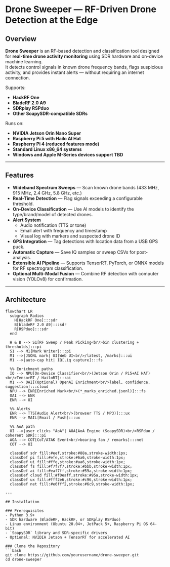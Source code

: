 # Drone Sweeper — RF-Driven Drone Detection at the Edge

## Overview
**Drone Sweeper** is an RF-based detection and classification tool designed for **real-time drone activity monitoring** using SDR hardware and on-device machine learning.  
It detects control signals in known drone frequency bands, flags suspicious activity, and provides instant alerts — without requiring an internet connection.

Supports:
- **HackRF One**
- **BladeRF 2.0 A9**
- **SDRplay RSPduo**
- **Other SoapySDR-compatible SDRs**

Runs on:
- **NVIDIA Jetson Orin Nano Super**
- **Raspberry Pi 5 with Hailo AI Hat**
- **Raspberry Pi 4 (reduced features mode)**
- **Standard Linux x86_64 systems**
- **Windows and Apple M-Series devices support TBD**

---

## Features
- **Wideband Spectrum Sweeps** — Scan known drone bands (433 MHz, 915 MHz, 2.4 GHz, 5.8 GHz, etc.)
- **Real-Time Detection** — Flag signals exceeding a configurable threshold.
- **On-Device Classification** — Use AI models to identify the type/brand/model of detected drones.
- **Alert System**
  - Audio notification (TTS or tone)
  - Email alert with frequency and timestamp
  - Visual log with markers and suspected drone ID
- **GPS Integration** — Tag detections with location data from a USB GPS puck.
- **Automatic Capture** — Save IQ samples or sweep CSVs for post-analysis.
- **Extensible AI Pipeline** — Supports TensorRT, PyTorch, or ONNX models for RF spectrogram classification.
- **Optional Multi-Modal Fusion** — Combine RF detection with computer vision (YOLOv8) for confirmation.

---

## Architecture

```mermaid
flowchart LR
  subgraph Radios
    H[HackRF One]:::sdr
    B[bladeRF 2.0 A9]:::sdr
    R[RSPduo]:::sdr
  end

  H & B --> S1[RF Sweep / Peak Picking<br/>bin clustering + thresholds]:::pi
  S1 --> M1{Mark Writer}:::pi
  M1 -->|JSONL mark| UI[Web UI<br/>/latest, /marks]:::ui
  M1 -->|auto-cap hit| IQ[.iq capture]:::fs

  %% Enrichment paths
  IQ --> NPU[On‑Device Classifier<br/>(Jetson Orin / Pi5+AI HAT)<br/>TensorRT / HailoRT]:::ai
  M1 --> OAI[(Optional) OpenAI Enrichment<br/>label, confidence, suggestion]:::cloud
  NPU --> ENR[Enriched Mark<br/>(*_marks_enriched.jsonl)]:::fs
  OAI --> ENR
  ENR --> UI

  %% Alerts
  ENR --> TTS[Audio Alert<br/>(browser TTS / MP3)]:::ux
  ENR --> MAIL[Email / Push]:::ux

  %% AoA path
  UI -->|user clicks "AoA"| AOA[AoA Engine (SoapySDR)<br/>RSPduo / coherent SDR]:::pi
  AOA --> COT[CoT/ATAK Event<br/>bearing fan / remarks]:::net
  COT --> UI

  classDef sdr fill:#eef,stroke:#88a,stroke-width:1px;
  classDef pi fill:#efe,stroke:#6a6,stroke-width:1px;
  classDef ui fill:#ffe,stroke:#aa6,stroke-width:1px;
  classDef fs fill:#f7f7f7,stroke:#bbb,stroke-width:1px;
  classDef ai fill:#eaf7ff,stroke:#59a,stroke-width:1px;
  classDef cloud fill:#f0eaff,stroke:#95a,stroke-width:1px;
  classDef ux fill:#fff2e6,stroke:#c96,stroke-width:1px;
  classDef net fill:#e6fff2,stroke:#6c9,stroke-width:1px;

---

## Installation

### Prerequisites
- Python 3.9+
- SDR hardware (BladeRF, HackRF, or SDRplay RSPduo)
- Linux environment (Ubuntu 20.04+, JetPack 5+, Raspberry Pi OS 64-bit)
- `SoapySDR` library and SDR-specific drivers
- Optional: NVIDIA Jetson + TensorRT for accelerated AI

### Clone the Repository
```bash
git clone https://github.com/yourusername/drone-sweeper.git
cd drone-sweeper
